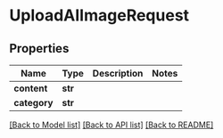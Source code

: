 # UploadAIImageRequest


## Properties

Name | Type | Description | Notes
------------ | ------------- | ------------- | -------------
**content** | **str** |  | 
**category** | **str** |  | 

[[Back to Model list]](../README.md#models) [[Back to API list]](../README.md#api-endpoints) [[Back to README]](../README.md)


